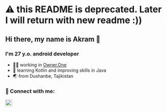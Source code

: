 # ⚠️ this README is deprecated. Later I will return with new readme :))

## Hi there, my name is Akram 👋
### I'm 27 y.o. android developer

- 🧑‍💻 working in [Owner.One](https://owner.one/)
- 🌱 learning Kotlin and improving skills in Java
- 🌏 from Dushanbe, Tajikistan

### 📱 Connect with me:

[<img align="left" alt="@imbaratov | Telegram" width="22px" src="https://cdn.jsdelivr.net/npm/simple-icons@3.5.0/icons/telegram.svg" />](https://t.me/imbaratov/)
